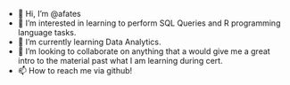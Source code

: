 - 👋 Hi, I’m @afates
- 👀 I’m interested in learning to perform SQL Queries and R programming language tasks.
- 🌱 I’m currently learning Data Analytics.
- 💞️ I’m looking to collaborate on anything that a would give me a great intro to the material past what I am learning during cert.
- 📫 How to reach me via github!

<!---
afates/afates is a ✨ special ✨ repository because its `README.md` (this file) appears on your GitHub profile.
You can click the Preview link to take a look at your changes.
--->

